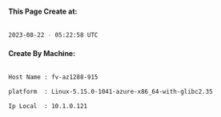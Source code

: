 
   
#### This Page Create at:

```bash

2023-08-22 - 05:22:58 UTC

```

#### Create By Machine:

```bash

Host Name : fv-az1288-915

platform  : Linux-5.15.0-1041-azure-x86_64-with-glibc2.35

Ip Local  : 10.1.0.121

```

